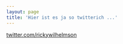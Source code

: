 ```yaml
---
layout: page
title: 'Hier ist es ja so twitterich ...'
---
```




[twitter.com/rickywilhelmson](https://twitter.com/rickywilhelmson)
